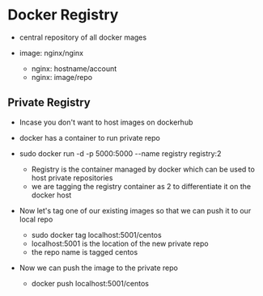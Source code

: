 # Docker Registry 

- central repository of all docker mages 

- image: nginx/nginx 
  - nginx: hostname/account 
  - nginx: image/repo 

## Private Registry 

- Incase you don't want to host images on dockerhub 
- docker has a container to run private repo
- sudo docker run -d -p 5000:5000 --name registry registry:2 
  - Registry is the container managed by docker which can be used to host private repositories 
  - we are tagging the registry container as 2 to differentiate it on the docker host 

- Now let's tag one of our existing images so that we can push it to our local repo 
  - sudo docker tag <imageid> localhost:5001/centos 
   - localhost:5001 is the location of the new private repo 
   - the repo name is tagged centos

- Now we can push the image to the private repo 
  - docker push localhost:5001/centos  